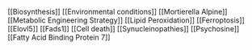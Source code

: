 [[Biosynthesis]]
[[Environmental conditions]]
[[Mortierella Alpine]]
[[Metabolic Engineering Strategy]]
[[Lipid Peroxidation]]
[[Ferroptosis]]
[[Elovl5]]
[[Fads1]]
[[Cell death]]
[[Synucleinopathies]]
[[Psychosine]]
[[Fatty Acid Binding Protein 7]]
